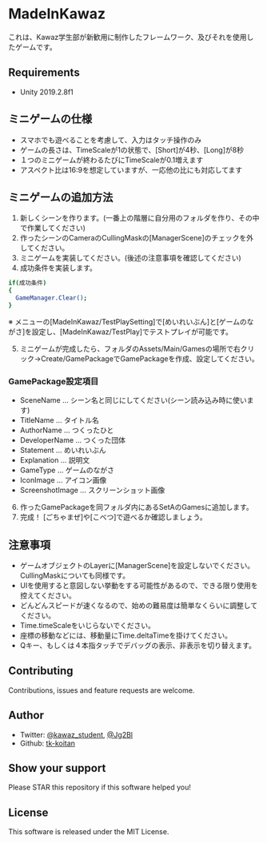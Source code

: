 # MadeInKawaz
これは、Kawaz学生部が新歓用に制作したフレームワーク、及びそれを使用したゲームです。

## Requirements
- Unity 2019.2.8f1

## ミニゲームの仕様
- スマホでも遊べることを考慮して、入力はタッチ操作のみ
- ゲームの長さは、TimeScaleが1の状態で、[Short]が4秒、[Long]が8秒
- １つのミニゲームが終わるたびにTimeScaleが0.1増えます
- アスペクト比は16:9を想定していますが、一応他の比にも対応してます

## ミニゲームの追加方法
1. 新しくシーンを作ります。(一番上の階層に自分用のフォルダを作り、その中で作業してください)
2. 作ったシーンのCameraのCullingMaskの[ManagerScene]のチェックを外してください。
3. ミニゲームを実装してください。(後述の注意事項を確認してください)
4. 成功条件を実装します。

```bash
if(成功条件)
{
  GameManager.Clear();
}
```

※ メニューの[MadeInKawaz/TestPlaySetting]で[めいれいぶん]と[ゲームのながさ]を設定し、[MadeInKawaz/TestPlay]でテストプレイが可能です。

5. ミニゲームが完成したら、フォルダのAssets/Main/Gamesの場所で右クリック→Create/GamePackageでGamePackageを作成、設定してください。

### GamePackage設定項目
- SceneName … シーン名と同じにしてください(シーン読み込み時に使います)
- TitleName … タイトル名
- AuthorName … つくったひと
- DeveloperName … つくった団体
- Statement … めいれいぶん
- Explanation … 説明文
- GameType … ゲームのながさ
- IconImage … アイコン画像
- ScreenshotImage … スクリーンショット画像

6. 作ったGamePackageを同フォルダ内にあるSetAのGamesに追加します。
7. 完成！ [ごちゃまぜ]や[こべつ]で遊べるか確認しましょう。


## 注意事項
- ゲームオブジェクトのLayerに[ManagerScene]を設定しないでください。CullingMaskについても同様です。
- UIを使用すると意図しない挙動をする可能性があるので、できる限り使用を控えてください。
- どんどんスピードが速くなるので、始めの難易度は簡単なくらいに調整してください。
- Time.timeScaleをいじらないでください。
- 座標の移動などには、移動量にTime.deltaTimeを掛けてください。
- Qキー、もしくは４本指タッチでデバッグの表示、非表示を切り替えます。

## Contributing
Contributions, issues and feature requests are welcome.

## Author
- Twitter: [@kawaz_student](https://twitter.com/kawaz_student), [@Jg2Bl](https://twitter.com/Jg2Bl)
- Github: [tk-koitan](https://github.com/tk-koitan)

## Show your support
Please STAR this repository if this software helped you!

## License
This software is released under the MIT License.
